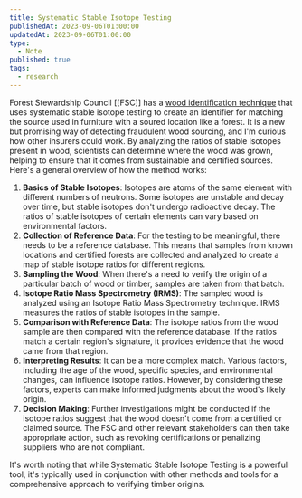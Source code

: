 ```yaml
---
title: Systematic Stable Isotope Testing
publishedAt: 2023-09-06T01:00:00
updatedAt: 2023-09-06T01:00:00
type:
  - Note
published: true
tags:
  - research
---
```

Forest Stewardship Council [[FSC]] has a [wood identification technique](https://connect.fsc.org/innovation-sustainability/wood-identification-techniques) that uses systematic stable isotope testing to create an identifier for matching the source used in furniture with a soured location like a forest. It is a new but promising way of detecting fraudulent wood sourcing, and I'm curious how other insurers could work. By analyzing the ratios of stable isotopes present in wood, scientists can determine where the wood was grown, helping to ensure that it comes from sustainable and certified sources. Here's a general overview of how the method works:

1. **Basics of Stable Isotopes**: Isotopes are atoms of the same element with different numbers of neutrons. Some isotopes are unstable and decay over time, but stable isotopes don't undergo radioactive decay. The ratios of stable isotopes of certain elements can vary based on environmental factors.
2. **Collection of Reference Data**: For the testing to be meaningful, there needs to be a reference database. This means that samples from known locations and certified forests are collected and analyzed to create a map of stable isotope ratios for different regions.
3. **Sampling the Wood**: When there's a need to verify the origin of a particular batch of wood or timber, samples are taken from that batch.   
4. **Isotope Ratio Mass Spectrometry (IRMS)**: The sampled wood is analyzed using an Isotope Ratio Mass Spectrometry technique. IRMS measures the ratios of stable isotopes in the sample.
5. **Comparison with Reference Data**: The isotope ratios from the wood sample are then compared with the reference database. If the ratios match a certain region's signature, it provides evidence that the wood came from that region.
6. **Interpreting Results**: It can be a more complex match. Various factors, including the age of the wood, specific species, and environmental changes, can influence isotope ratios. However, by considering these factors, experts can make informed judgments about the wood's likely origin.
7. **Decision Making**: Further investigations might be conducted if the isotope ratios suggest that the wood doesn't come from a certified or claimed source. The FSC and other relevant stakeholders can then take appropriate action, such as revoking certifications or penalizing suppliers who are not compliant.

It's worth noting that while Systematic Stable Isotope Testing is a powerful tool, it's typically used in conjunction with other methods and tools for a comprehensive approach to verifying timber origins. 